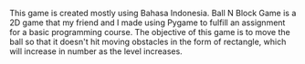 This game is created mostly using Bahasa Indonesia.
Ball N Block Game is a 2D game that my friend and I made using Pygame to fulfill an assignment for a basic programming course.
The objective of this game is to move the ball so that it doesn't hit moving obstacles in the form of rectangle, which will increase in number as the level increases.
